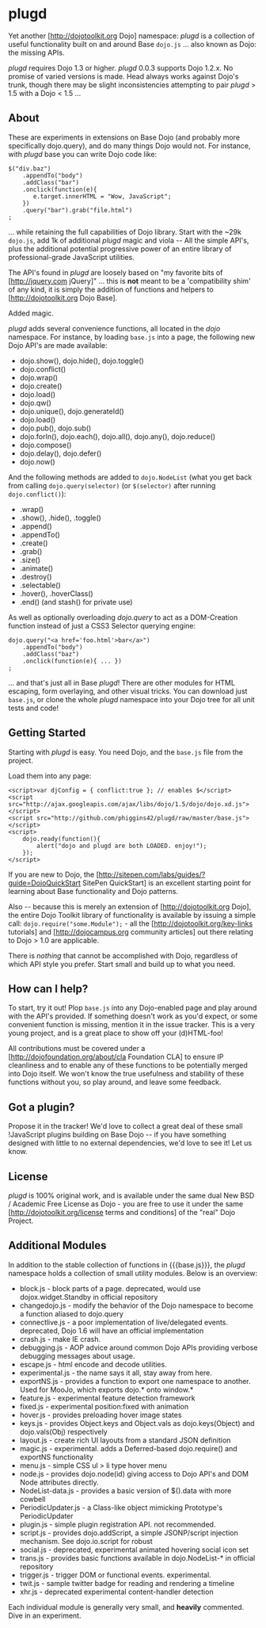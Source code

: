 # plugd

Yet another [http://dojotoolkit.org Dojo] namespace: _plugd_ is a collection of useful functionality built on and 
around Base `dojo.js` ... also known as Dojo: the missing APIs. 

_plugd_ requires Dojo 1.3 or higher. _plugd_ 0.0.3 supports Dojo 1.2.x. No promise of varied versions is made. Head always works against 
Dojo's trunk, though there may be slight inconsistencies attempting to pair _plugd_ > 1.5 with a Dojo < 1.5 ...
 
## About

These are experiments in extensions on Base Dojo (and probably more specifically dojo.query), and do many things 
Dojo would not. For instance, with _plugd_ base you can write Dojo code like:

    $("div.baz")
        .appendTo("body")
        .addClass("bar")
        .onclick(function(e){
           e.target.innerHTML = "Wow, JavaScript"; 
        })
        .query("bar").grab("file.html")
    ;

... while retaining the full capabilities of Dojo library. Start with the ~29k `dojo.js`, add 1k of additional 
_plugd_ magic and viola -- All the simple API's, plus the additional potential progressive power of an entire library of 
professional-grade JavaScript utilities. 

The API's found in _plugd_ are loosely based on "my favorite bits of [http://jquery.com jQuery]" ... this is **not** 
meant to be a 'compatibility shim' of any kind, it is simply the addition of functions and helpers to [http://dojotoolkit.org Dojo Base]. 

Added magic.

_plugd_ adds several convenience functions, all located in the _dojo_ namespace. For instance, by loading `base.js` into 
a page, the following new Dojo API's are made available:

  * dojo.show(), dojo.hide(), dojo.toggle()
  * dojo.conflict()
  * dojo.wrap()
  * dojo.create()
  * dojo.load()
  * dojo.qw()
  * dojo.unique(), dojo.generateId()
  * dojo.load()
  * dojo.pub(), dojo.sub()
  * dojo.forIn(), dojo.each(), dojo.all(), dojo.any(), dojo.reduce()
  * dojo.compose()
  * dojo.delay(), dojo.defer()
  * dojo.now()
 
And the following methods are added to `dojo.NodeList` (what you get back from calling `dojo.query(selector)` (or `$(selector)` after 
running `dojo.conflict()`):

  * .wrap()
  * .show(), .hide(), .toggle()
  * .append()
  * .appendTo()
  * .create()
  * .grab()
  * .size()
  * .animate()
  * .destroy()
  * .selectable()
  * .hover(), .hoverClass()
  * .end() (and stash() for private use)

As well as optionally overloading _dojo.query_ to act as a DOM-Creation function instead of just a CSS3 Selector querying engine:

    dojo.query("<a href='foo.html'>bar</a>")
        .appendTo("body")
        .addClass("baz") 
        .onclick(function(e){ ... })
    ;

... and that's just all in Base _plugd_! There are other modules for HTML escaping, form overlaying, 
and other visual tricks. You can download just `base.js`, or clone the whole _plugd_ namespace into your Dojo 
tree for all unit tests and code!

## Getting Started

Starting with _plugd_ is easy. You need Dojo, and the `base.js` file from the project.

Load them into any page:

    <script>var djConfig = { conflict:true }; // enables $</script>
    <script src="http://ajax.googleapis.com/ajax/libs/dojo/1.5/dojo/dojo.xd.js"></script>
    <script src="http://github.com/phiggins42/plugd/raw/master/base.js"></script>
    <script>
        dojo.ready(function(){
            alert("dojo and plugd are both LOADED. enjoy!");
        });
    </script>

If you are new to Dojo, the [http://sitepen.com/labs/guides/?guide=DojoQuickStart SitePen QuickStart] is an excellent 
starting point for learning about Base functionality and Dojo patterns. 

Also -- because this is merely an extension of [http://dojotoolkit.org Dojo], the entire Dojo Toolkit 
library of functionality is available by issuing a simple call: `dojo.require("some.Module");` - all 
the [http://dojotoolkit.org/key-links tutorials] and [http://dojocampus.org community articles] out there 
relating to Dojo > 1.0 are applicable. 

There is *nothing* that cannot be accomplished with Dojo, regardless of which API style you prefer. Start small and build up 
to what you need. 

## How can I help?

To start, try it out! Plop `base.js` into any Dojo-enabled page and play around with the API's provided. If something doesn't 
work as you'd expect, or some convenient function is missing, mention it in the issue tracker. This is a very young project, 
and is a great place to show off your (d)HTML-foo! 

All contributions must be covered under a [http://dojofoundation.org/about/cla Foundation CLA] to ensure IP cleanliness 
and to enable any of these functions to be potentially merged into Dojo itself. We won't know the true usefulness and 
stability of these functions without you, so play around, and leave some feedback.

## Got a plugin?

Propose it in the tracker! We'd love to collect a great deal of these small !JavaScript plugins building on Base Dojo -- if 
you have something designed with little to no external dependencies, we'd love to see it! Let us know.

## License

_plugd_ is 100% original work, and is available under the same dual New BSD / Academic Free License as Dojo - you are free
to use it under the same [http://dojotoolkit.org/license terms and conditions] of the "real" Dojo Project. 

## Additional Modules

In addition to the stable collection of functions in {{{base.js}}}, the _plugd_ namespace holds a collection of
small utility modules. Below is an overview:

  * block.js - block parts of a page. deprecated, would use dojox.widget.Standby in official repository
  * changedojo.js - modify the behavior of the Dojo namespace to become a function aliased to dojo.query
  * connectlive.js - a poor implementation of live/delegated events. deprecated, Dojo 1.6 will have an official implementation
  * crash.js - make IE crash. 
  * debugging.js - AOP advice around common Dojo APIs providing verbose debugging messages about usage.
  * escape.js - html encode and decode utilities. 
  * experimental.js - the name says it all, stay away from here.
  * exportNS.js - provides a function to export one namespace to another. Used for MooJo, which exports dojo.* onto window.*
  * feature.js - experimental feature detection framework
  * fixed.js - experimental position:fixed with animation
  * hover.js - provides preloading hover image states
  * keys.js - provides Object.keys and Object.vals as dojo.keys(Object) and dojo.vals(Obj) respectively
  * layout.js - create rich UI layouts from a standard JSON definition
  * magic.js - experimental. adds a Deferred-based dojo.require() and exportNS functionality
  * menu.js - simple CSS ul > li type hover menu
  * node.js - provides dojo.node(id) giving access to Dojo API's and DOM Node attributes directly.
  * NodeList-data.js - provides a basic version of $().data with more cowbell
  * PeriodicUpdater.js - a Class-like object mimicking Prototype's PeriodicUpdater
  * plugin.js - simple plugin registration API. not recommended. 
  * script.js - provides dojo.addScript, a simple JSONP/script injection mechanism. See dojo.io.script for robust
  * social.js - deprecated, experimental animated hovering social icon set
  * trans.js - provides basic functions available in dojo.NodeList-* in official repository
  * trigger.js - trigger DOM or functional events. experimental.
  * twit.js - sample twitter badge for reading and rendering a timeline
  * xhr.js - deprecated experimental content-handler detection
  
Each individual module is generally very small, and **heavily** commented. Dive in an experiment. 